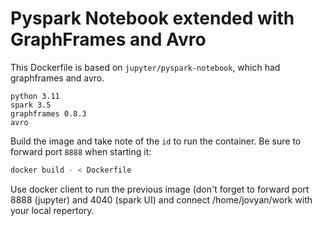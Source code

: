 # Pyspark Notebook extended with GraphFrames and Avro

This Dockerfile is based on `jupyter/pyspark-notebook`, which had graphframes and avro.

```
python 3.11
spark 3.5
graphframes 0.8.3
avro
```

Build the image and take note of the `id` to run the container. Be sure to forward port `8888` when starting it:

```bash
docker build - < Dockerfile
```

Use docker client to run the previous image (don't forget to forward port 8888 (jupyter) and 4040 (spark UI) and connect /home/jovyan/work with your local repertory.
